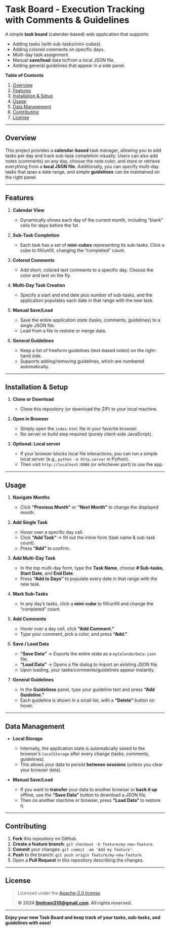 # Task Board - Execution Tracking with Comments & Guidelines

A simple **task board** (calendar-based) web application that supports:  
- Adding tasks (with sub-tasks/mini-cubes).  
- Adding colored comments on specific days.  
- Multi-day task assignment.  
- Manual **save/load** data to/from a local JSON file.  
- Adding general guidelines that appear in a side panel.

**Table of Contents**  
1. [Overview](#overview)  
2. [Features](#features)  
3. [Installation & Setup](#installation--setup)  
4. [Usage](#usage)  
5. [Data Management](#data-management)  
6. [Contributing](#contributing)  
7. [License](#license)

---

## Overview

This project provides a **calendar-based** task manager, allowing you to add tasks per day and track sub-task completion visually. Users can also add notes (comments) on any day, choose the note color, and store or retrieve everything from a **local JSON file**. Additionally, you can specify multi-day tasks that span a date range, and simple **guidelines** can be maintained on the right panel.

---

## Features

1. **Calendar View**  
   - Dynamically shows each day of the current month, including “blank” cells for days before the 1st.  

2. **Sub-Task Completion**  
   - Each task has a set of **mini-cubes** representing its sub-tasks. Click a cube to fill/unfill, changing the “completed” count.

3. **Colored Comments**  
   - Add short, colored text comments to a specific day. Choose the color and text on the fly.

4. **Multi-Day Task Creation**  
   - Specify a start and end date plus number of sub-tasks, and the application populates each date in that range with the new task.

5. **Manual Save/Load**  
   - Save the entire application state (tasks, comments, guidelines) to a single JSON file.  
   - Load from a file to restore or merge data.  

6. **General Guidelines**  
   - Keep a list of freeform guidelines (text-based notes) on the right-hand side.  
   - Supports adding/removing guidelines, which are numbered automatically.

---

## Installation & Setup

1. **Clone or Download**  
   - Clone this repository (or download the ZIP) to your local machine.  

2. **Open in Browser**  
   - Simply open the `index.html` file in your favorite browser.  
   - No server or build step required (purely client-side JavaScript).

3. **Optional: Local server**  
   - If your browser blocks local file interactions, you can run a simple local server (e.g., `python -m http.server` in Python).  
   - Then visit `http://localhost:8000` (or whichever port) to use the app.

---

## Usage

1. **Navigate Months**  
   - Click **“Previous Month”** or **“Next Month”** to change the displayed month.

2. **Add Single Task**  
   - Hover over a specific day cell.  
   - Click **“Add Task”** → fill out the inline form (task name & sub-task count).  
   - Press **“Add”** to confirm.

3. **Add Multi-Day Task**  
   - In the top multi-day form, type the **Task Name**, choose **# Sub-tasks**, **Start Date**, and **End Date**.  
   - Press **“Add to Days”** to populate every date in that range with the new task.

4. **Mark Sub-Tasks**  
   - In any day’s tasks, click a **mini-cube** to fill/unfill and change the “completed” count.

5. **Add Comments**  
   - Hover over a day cell, click **“Add Comment.”**  
   - Type your comment, pick a color, and press **“Add.”**

6. **Save / Load Data**  
   - **“Save Data”** → Exports the entire state as a `myCalendarData.json` file.  
   - **“Load Data”** → Opens a file dialog to import an existing JSON file.  
   - Upon loading, your tasks/comments/guidelines appear instantly.

7. **General Guidelines**  
   - In the **Guidelines** panel, type your guideline text and press **“Add Guideline.”**  
   - Each guideline is shown in a small list, with a **“Delete”** button on hover.

---

## Data Management

- **Local Storage**  
  - Internally, the application state is automatically saved to the browser’s `localStorage` after every change (tasks, comments, guidelines).  
  - This allows your data to persist **between sessions** (unless you clear your browser data).

- **Manual Save/Load**  
  - If you want to **transfer** your data to another browser or **back it up** offline, use the **“Save Data”** button to download a JSON file.  
  - Then on another machine or browser, press **“Load Data”** to restore it.

---

## Contributing

1. **Fork** this repository on GitHub.  
2. **Create a feature branch**: `git checkout -b feature/my-new-feature`.  
3. **Commit** your changes: `git commit -am 'Add my feature'`.  
4. **Push** to the branch: `git push origin feature/my-new-feature`.  
5. Open a **Pull Request** in this repository describing the changes.

---

## License

> Licensed under the [Apache-2.0 license](LICENSE).  
>  
> **© 2024 Smitrani310@gmail.com. All rights reserved.**

---

**Enjoy your new Task Board and keep track of your tasks, sub-tasks, and guidelines with ease!**
